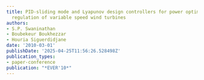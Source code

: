 ```yaml
---
title: PID-sliding mode and Lyapunov design controllers for power optimization and
  regulation of variable speed wind turbines
authors:
- S.P. Swaninathan
- Boubekeur Boukhezzar
- Houria Siguerdidjane
date: '2010-03-01'
publishDate: '2025-04-25T11:56:26.528498Z'
publication_types:
- paper-conference
publication: "*EVER'10*"
---
```

